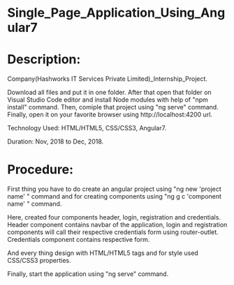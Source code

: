 # Single_Page_Application_Using_Angular7
# Description:

Company(Hashworks IT Services Private Limited)_Internship_Project.

Download all files and put it in one folder. After that open that folder on Visual Studio Code editor and install Node modules with help of "npm install" command. Then, comiple that project using "ng serve" command. Finally, open it on your favorite browser using http://localhost:4200 url.

Technology Used: HTML/HTML5, CSS/CSS3, Angular7.

Duration: Nov, 2018 to Dec, 2018.

# Procedure:

First thing you have to do create an angular project using "ng new 'project name' " command and for creating components using "ng g c 'component name' " command. 

Here, created four components header, login, registration and credentials. Header component contains navbar of the application, login and registration components will call their respective credentials form using router-outlet. Credentials component contains respective form.

And every thing design with HTML/HTML5 tags and for style used CSS/CSS3 properties.

Finally, start the application using "ng serve" command.
